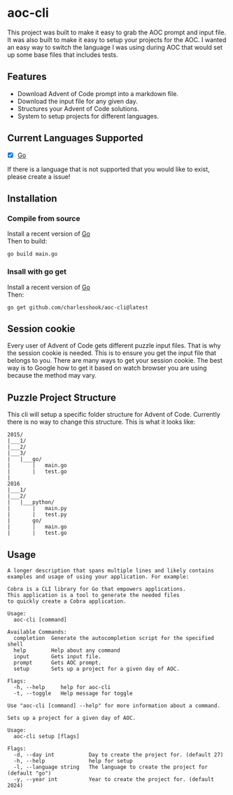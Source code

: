 # aoc-cli

This project was built to make it easy to grab the AOC prompt and input file. It was also built to make it easy to setup your projects for the AOC. I wanted an easy way to switch the language I was using during AOC that would set up some base files that includes tests.

## Features
- Download Advent of Code prompt into a markdown file.
- Download the input file for any given day.
- Structures your Advent of Code solutions.
- System to setup projects for different languages.

## Current Languages Supported
- [x] [Go](https://go.dev/) <br>

If there is a language that is not supported that you would like to exist, please create a issue!

## Installation
### Compile from source
Install a recent version of [Go](https://go.dev/) <br>
Then to build:
```
go build main.go
```

### Insall with go get
Install a recent version of [Go](https://go.dev/) <br>
Then:
```
go get github.com/charlesshook/aoc-cli@latest
```

## Session cookie
Every user of Advent of Code gets different puzzle input files. That is why the session cookie is needed. This is to ensure you get the input file that belongs to you. There are many ways to get your session cookie. The best way is to Google how to get it based on watch browser you are using because the method may vary.

## Puzzle Project Structure
This cli will setup a specific folder structure for Advent of Code. Currently there is no way to change this structure. This is what it looks like:
```
2015/
|___1/
|___2/
|___3/
|   |___go/
|       |   main.go
|       |   test.go
|
2016
|___1/
|___2/
|   |___python/
|       |   main.py
|       |   test.py
|       go/
|       |   main.go
|       |   test.go
```

## Usage
```
A longer description that spans multiple lines and likely contains
examples and usage of using your application. For example:

Cobra is a CLI library for Go that empowers applications.
This application is a tool to generate the needed files
to quickly create a Cobra application.

Usage:
  aoc-cli [command]

Available Commands:
  completion  Generate the autocompletion script for the specified shell
  help        Help about any command
  input       Gets input file.
  prompt      Gets AOC prompt.
  setup       Sets up a project for a given day of AOC.

Flags:
  -h, --help     help for aoc-cli
  -t, --toggle   Help message for toggle

Use "aoc-cli [command] --help" for more information about a command.
```

```
Sets up a project for a given day of AOC.

Usage:
  aoc-cli setup [flags]

Flags:
  -d, --day int           Day to create the project for. (default 27)
  -h, --help              help for setup
  -l, --language string   The language to create the project for (default "go")
  -y, --year int          Year to create the project for. (default 2024)
```